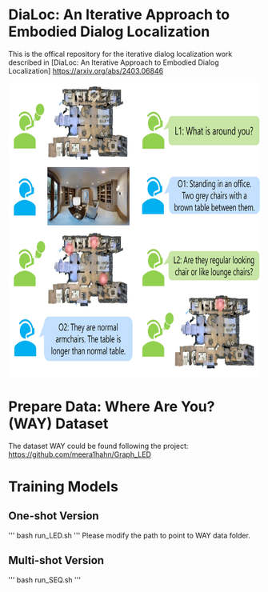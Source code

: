 # DiaLoc: An Iterative Approach to Embodied Dialog Localization

This is the offical repository for the iterative dialog localization work described in [DiaLoc: An Iterative Approach to Embodied Dialog Localization]
https://arxiv.org/abs/2403.06846

<p align="center">
  <img width="622" height="590" src="./src/dialoc_figure.jpg" alt="DiaLoc figure">
</p>


# Prepare Data: Where Are You? (WAY) Dataset

The dataset WAY could be found following the project:
https://github.com/meera1hahn/Graph_LED

# Training Models

## One-shot Version

'''
bash run_LED.sh
'''
Please modify the path to point to WAY data folder. 

## Multi-shot Version

'''
bash run_SEQ.sh
'''
